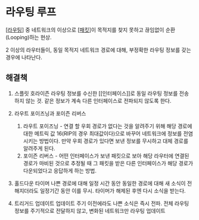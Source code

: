 # 라우팅 루프

[[라우팅]] 중 네트워크의 이상으로 [[패킷]]이 목적지를 찾지 못하고 끊임없이 순환(Looping)하는 현상.

2 이상의 라우터들이, 동일 목적지 네트워크 경로에 대해, 부정확한 라우팅 정보를 갖는 경우에 나타난다. 


## 해결책
1. 스플릿 호라이즌
라우팅 정보를 수신한 [[인터페이스]]로 동일 라우팅 정보를 전송하지 않는 것. 같은 정보가 계속 다른 인터페이스로 전파되지 않도록 한다. 

2. 라우트 포이즈닝과 포이즌 리버스
   1. 라우트 포이즈닝 - 연결 할 우회 경로가 없다는 것을 알려주기 위해 해당 경로에 대한 메트릭 값 16(RIP의 경우 최대값이다)으로 바꾸어 네트워크에 정보를 전염시키는 방법이다. 만약 우회 경로가 있다면 보낸 정보를 무시하고 대체 경로를 알려주게 된다. 
   2. 포이즌 리버스 - 어떤 인터페이스가 보낸 패킷으로 보아 해당 라우터에 연결된 경로가 마비된 것으로 추정될 때 그 패킷을 받은 다른 인터페이스가 해당 경로가 다운되었다고 응답하게 하는 방법. 


3. 홀드다운 타이머 
나쁜 경로에 대해 일정 시간 동안 동일한 경로에 대해 새 소식이 전해지더라도 일정기간 동안 이를 무시. 타이머가 해제된 후엔 다시 소식을 받는다. 

4. 트리거드 업데이트
업데이트 주기 이전에라도 나쁜 소식은 즉시 전파. 전체 라우팅 정보를 주기적으로 전달하지 않고, 변화된 네트워크만 라우팅 업데이트

[//begin]: # "Autogenerated link references for markdown compatibility"
[라우팅]: 라우팅.md "라우팅"
[패킷]: 패킷.md "패킷"
[//end]: # "Autogenerated link references"